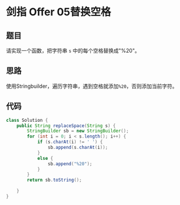 剑指 Offer 05替换空格
===

题目
---

请实现一个函数，把字符串 `s` 中的每个空格替换成"%20"。

思路
---

使用Stringbuilder，遍历字符串，遇到空格就添加`%20`，否则添加当前字符。

代码
---

```java
class Solution {
    public String replaceSpace(String s) {
        StringBuilder sb = new StringBuilder();
        for (int i = 0; i < s.length(); i++) {
            if (s.charAt(i) != ' ') {
                sb.append(s.charAt(i));
            }
            else {
                sb.append("%20");
            }
        }
        return sb.toString();
            
    }
}
```
